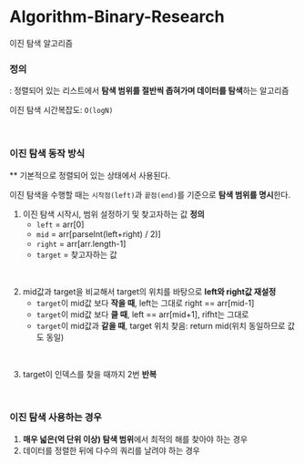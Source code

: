 # Algorithm-Binary-Research
이진 탐색 알고리즘 

### 정의 
: 정렬되어 있는 리스트에서 **탐색 범위를 절반씩 좁혀가며 데이터를 탐색**하는 알고리즘

이진 탐색 시간복잡도: `O(logN)`

<br/>

### 이진 탐색 동작 방식 
** 기본적으로 정렬되어 있는 상태에서 사용된다. 


이진 탐색을 수행할 때는 `시작점(left)`과 `끝점(end)`를 기준으로 **탐색 범위를 명시**한다. 
1. 이진 탐색 시작시, 범위 설정하기 및 찾고자하는 값 **정의**
   - `left` = arr[0]
   - `mid` = arr[parseInt(left+right) / 2)]
   - `right` = arr[arr.length-1]
   - `target` = 찾고자하는 값

<br/>
     
2. mid값과 target을 비교해서 target의 위치를 바탕으로 **left와 right값 재설정**
   - `target`이 mid값 보다 **작을 때**, left는 그대로 right == arr[mid-1]
   - `target`이 mid값 보다 **클 때**, left == arr[mid+1], rifht는 그대로
   - `target`이 mid값과 **같을 때**, target 위치 찾음: return mid(위치 동일하므로 값도 동일)

<br/>
  
3. target이 인덱스를 찾을 때까지 2번 **반복**

<br/>

### 이진 탐색 사용하는 경우
1. **매우 넓은(억 단위 이상) 탐색 범위**에서 최적의 해를 찾아야 하는 경우
2. 데이터를 정렬한 뒤에 다수의 쿼리를 날려야 하는 경우




